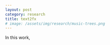 ```yaml
---
layout: post
category: research
title: text2fx
# image: /assets/img/research/music-trees.png
---
```

<!-- 
<iframe width="560" height="315" src="https://www.youtube.com/embed/BcK_FflSddA" title="YouTube video player" frameborder="0" allow="accelerometer; autoplay; clipboard-write; encrypted-media; gyroscope; picture-in-picture" allowfullscreen></iframe> -->

In this work,